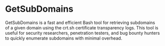 # GetSubDomains
GetSubDomains is a fast and efficient Bash tool for retrieving subdomains of a given domain using the crt.sh certificate transparency logs. This tool is useful for security researchers, penetration testers, and bug bounty hunters to quickly enumerate subdomains with minimal overhead.
